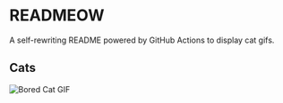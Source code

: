 # READMEOW

A self-rewriting README powered by GitHub Actions to display cat gifs.

## Cats

![Bored Cat GIF](https://media4.giphy.com/media/v1.Y2lkPTlhY2QwMmRhNWZ3eDBndmp2c3d5YmRnajE1MHpueTVqNXNwZHRkNjl1dWJ1eWZ0ayZlcD12MV9naWZzX3NlYXJjaCZjdD1n/mlvseq9yvZhba/200.gif)
